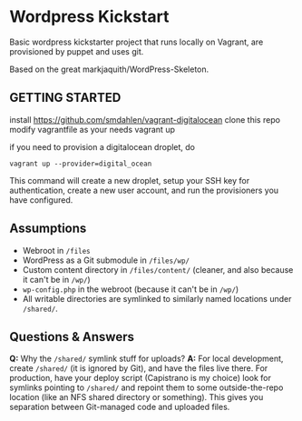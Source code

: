 # Wordpress Kickstart

Basic wordpress kickstarter project that runs locally on Vagrant, are provisioned by puppet and
uses git.

Based on the great markjaquith/WordPress-Skeleton.

## GETTING STARTED

install https://github.com/smdahlen/vagrant-digitalocean
clone this repo
modify vagrantfile as your needs
    vagrant up

if you need to provision a digitalocean droplet, do

    vagrant up --provider=digital_ocean

This command will create a new droplet, setup your SSH key for authentication, create a new user account, and run the provisioners you have configured.


## Assumptions

* Webroot in `/files`
* WordPress as a Git submodule in `/files/wp/`
* Custom content directory in `/files/content/` (cleaner, and also because it can't be in `/wp/`)
* `wp-config.php` in the webroot (because it can't be in `/wp/`)
* All writable directories are symlinked to similarly named locations under `/shared/`.

## Questions & Answers

**Q:** Why the `/shared/` symlink stuff for uploads?
**A:** For local development, create `/shared/` (it is ignored by Git), and have the files live there. For production, have your deploy script (Capistrano is my choice) look for symlinks pointing to `/shared/` and repoint them to some outside-the-repo location (like an NFS shared directory or something). This gives you separation between Git-managed code and uploaded files.

